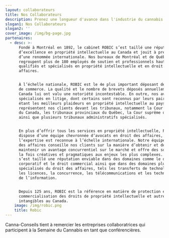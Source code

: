 ```yaml
---
layout: collaborateurs
title: Nos Collaborateurs
description: Prenez une longueur d'avance dans l'industrie du cannabis
slogan1: Nos Collaborateurs
slogan2: ''
cover_image: /img/bg-page.jpg
partenaires:
  - desc: >-
      Fondé à Montréal en 1892, le cabinet ROBIC s’est taillé une réputation
      d’excellence en propriété intellectuelle au Canada et jouit à présent
      d’une renommée internationale. Nos bureaux de Montréal et de Québec
      regroupent plus de 180 employés de soutien et professionnels hautement
      qualifiés et spécialisés en propriété intellectuelle et en droit des
      affaires.


      À l’échelle nationale, ROBIC est le 4e plus important déposant de marques
      de commerce. La qualité et le nombre de brevets déposés annuellement au
      Canada lui ont valu une notoriété incontestable. En outre, nos avocats
      spécialisés en litige, dont certains sont reconnus par leurs pairs comme
      étant les meilleurs plaideurs en propriété intellectuelle au pays,
      représentent nos clients devant les tribunaux, notamment la Cour fédérale
      du Canada, les tribunaux provinciaux du Québec, la Cour suprême du Canada
      ainsi que plusieurs tribunaux administratifs spécialisés.


      En plus d’offrir tous les services en propriété intellectuelle, ROBIC
      dispose d’une équipe chevronnée d’avocats en droit des affaires, dont
      l’expertise est reconnue à l’échelle internationale. Notre équipe en droit
      des affaires conseille nos clients sur la manière d’obtenir et de
      maintenir un avantage concurrentiel sur le marché et offre des solutions à
      la fois créatives et pragmatiques aux enjeux les plus complexes. Elle
      s’est taillé une réputation enviable dans des domaines comme le droit
      corporatif et le droit commercial ainsi que dans des domaines plus
      spécialisés du droit des affaires, tels les transferts de technologie et
      les licences, la concurrence, les télécommunications et les technologies
      de l’information.


      Depuis 125 ans, ROBIC est la référence en matière de protection et de
      commercialisation des droits de propriété intellectuelle et autres actifs
      intangibles au Canada.
    image: /img/robic.png
    title: Robic
---
```

Canna-Conseils tient à remercier les entreprises collaboratrices qui participent à la Semaine du Cannabis en tant que conférencières.
